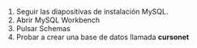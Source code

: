 1.  Seguir las diapositivas de instalación MySQL.
2.  Abrir MySQL Workbench
3.  Pulsar Schemas
4.  Probar a crear una base de datos llamada **cursonet**